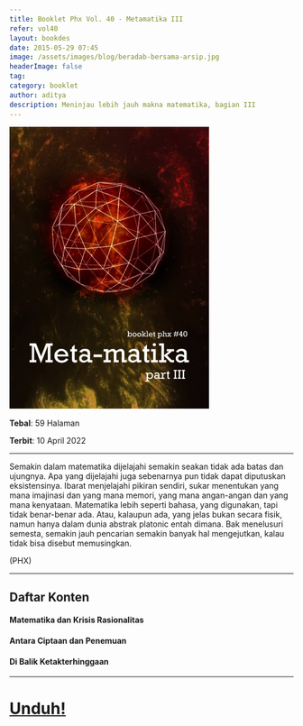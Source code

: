 ```yaml
---
title: Booklet Phx Vol. 40 - Metamatika III
refer: vol40
layout: bookdes
date: 2015-05-29 07:45
image: /assets/images/blog/beradab-bersama-arsip.jpg
headerImage: false
tag:
category: booklet
author: aditya
description: Meninjau lebih jauh makna matematika, bagian III
---
```


<img class="image" src="/assets/images/cover/booklet40.jpg" alt="__" height="500px">

__Tebal__: 59 Halaman

__Terbit__: 10 April 2022

***

Semakin dalam matematika dijelajahi semakin seakan tidak ada batas dan ujungnya. Apa yang dijelajahi juga sebenarnya pun tidak dapat diputuskan eksistensinya. Ibarat menjelajahi pikiran sendiri, sukar menentukan yang mana imajinasi dan yang mana memori, yang mana angan-angan dan yang mana kenyataan. Matematika lebih seperti bahasa, yang digunakan, tapi tidak benar-benar ada. Atau, kalaupun ada, yang jelas bukan secara fisik, namun hanya dalam dunia abstrak platonic entah dimana. Bak menelusuri semesta, semakin jauh pencarian semakin banyak hal mengejutkan, kalau tidak bisa disebut memusingkan.

(PHX)

***

## Daftar Konten

#### Matematika dan Krisis Rasionalitas

#### Antara Ciptaan dan Penemuan

#### Di Balik Ketakterhinggaan

***

# [Unduh!][akses]

[akses]: http://phoenixfin.github.io/assets/pdf/bookletphx/booklet40.pdf
